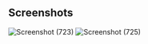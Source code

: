 ## Screenshots
![Screenshot (723)](https://github.com/Joyline-Rencita/Intrusion-Detection-System/assets/107092284/6ec3cb28-5ccb-4858-ac2e-9c161dfe49ad)
![Screenshot (725)](https://github.com/Joyline-Rencita/Intrusion-Detection-System/assets/107092284/7d7fa705-6622-484e-bead-9a7c8b0d37ca)
